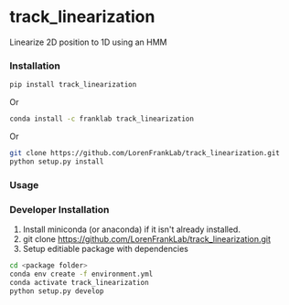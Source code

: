 # track_linearization
Linearize 2D position to 1D using an HMM

### Installation
```bash
pip install track_linearization
```
Or
```bash
conda install -c franklab track_linearization
```
Or
```bash
git clone https://github.com/LorenFrankLab/track_linearization.git
python setup.py install
```

### Usage

### Developer Installation
1. Install miniconda (or anaconda) if it isn't already installed.
2. git clone https://github.com/LorenFrankLab/track_linearization.git
2. Setup editiable package with dependencies
```bash
cd <package folder>
conda env create -f environment.yml
conda activate track_linearization
python setup.py develop
```
